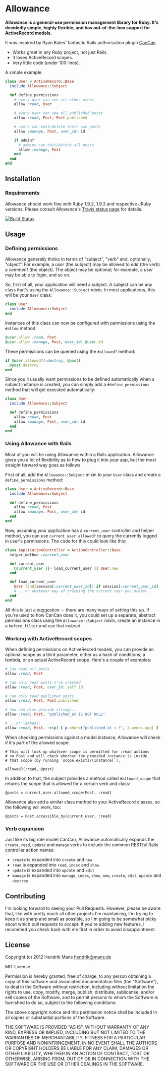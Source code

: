 # Allowance

**Allowance is a general-use permission management library for Ruby.
It's decidedly simple, highly flexible, and has out-of-the-box support
for ActiveRecord models.**

It was inspired by Ryan Bates' fantastic Rails authorization plugin [CanCan](https://github.com/ryanb/cancan).

* Works great in any Ruby project, not just Rails.
* It loves ActiveRecord scopes.
* Very little code (under 100 lines).

A simple example:

~~~ ruby
class User < ActiveRecord::Base
  include Allowance::Subject

  def define_permissions
    # every user can see all other users
    allow :read, User

    # every user can see all published posts
    allow :read, Post, Post.published

    # users can edit/delete their own posts
    allow :manage, Post, user_id: id

    if admin?
      # admins can edit/delete all posts
      allow :manage, Post
    end
  end
end
~~~



## Installation

### Requirements

Allowance should work fine with Ruby 1.9.2, 1.9.3 and respective JRuby versions. Please consult Allowance's [Travis status page](http://travis-ci.org/hmans/allowance) for details.

[![Build Status](https://secure.travis-ci.org/hmans/allowance.png?branch=master)](http://travis-ci.org/hmans/allowance)


## Usage

### Defining permissions

Allowance generally thinks in terms of "subject", "verb" and, optionally, "object". For example, a _user_ (the subject) may be allowed to _edit_ (the verb) a _comment_ (the object). The object may be optional; for example, a _user_ may be able to _login_, and so on.

So, first of all, your application will need a subject. A subject can be any class that's using the `Allowance::Subject` mixin. In most applications, this will be your `User` class:

~~~ ruby
class User
  include Allowance::Subject
end
~~~

Instances of this class can now be configured with permissions using the `#allow` method:

~~~ ruby
@user.allow :read, Post
@user.allow :manage, Post, user_id: @user.id
~~~

These permissions can be queried using the `#allowed?` method:

~~~ ruby
if @user.allowed?(:destroy, @post)
  @post.destroy
end
~~~

Since you'll usually want permissions to be defined automatically when a subject instance is created, you can simply add a `#define_permissions` method that will get executed automatically:

~~~ ruby
class User
  include Allowance::Subject

  def define_permissions
    allow :read, Post
    allow :manage, Post, user_id: id
  end
end
~~~


### Using Allowance with Rails

Most of you will be using Allowance within a Rails application. Allowance gives you a lot of flexibility as to how to plug it into your app, but the most straight forward way goes as follows.

First of all, add the `Allowance::Subject` mixin to your `User` class and create a `define_permissions` method:

~~~ ruby
class User < ActiveRecord::Base
  include Allowance::Subject

  def define_permissions
    allow :read, Post
    allow :manage, Post, user_id: id
  end
end
~~~

Now, assuming your application has a `current_user` controller and helper method, you can use `current_user.allowed?` to query the currently logged in user's permissions. The code for this could look like this:

~~~ ruby
class ApplicationController < ActionController::Base
  helper_method :current_user

  def current_user
    @current_user ||= load_current_user || User.new
  end

  def load_current_user
    User.find(session[:current_user_id]) if session[:current_user_id]
    # ...or whatever way of tracking the current user you prefer.
  end
end
~~~  

All this is just a suggestion -- there are many ways of setting this up. If you're used to how CanCan does it, you could set up a separate, abstract permissions class using the `Allowance::Subject` mixin, create an instance in a `before_filter` and use that instead.


### Working with ActiveRecord scopes

When defining permissions on ActiveRecord models, you can provide an optional scope as a third parameter, either as a hash of conditions, a lambda, or an actual ActiveRecord scope. Here's a couple of examples:

~~~ ruby
# Can read all posts
allow :read, Post

# Can only read posts I've created
allow :read, Post, user_id: self.id

# Can only read published posts
allow :read, Post, Post.published

# You can also provide strings...
allow :read, Post, "published_at IS NOT NULL"

# ...or lambdas:
allow :read, Post, ->(p) { p.where("published_at < ?", 2.weeks.ago) }
~~~

When checking permissions against a model instance, Allowance will check if it's part of the allowed scope:

~~~
# This will look up whatever scope is permitted for :read actions
# on Post and will check whether the provided instance is inside
# that scope (by running `scope.exists?(instance)`).

allowed?(:read, @post)
~~~

In addition to that, the subject provides a method called `#allowed_scope` that returns the scope that is allowed for a certain verb and class:

~~~
@posts = current_user.allowed_scope(Post, :read)
~~~

Allowance also add a similar class method to your ActiveRecord classes, so the following will work, too:

~~~
@posts = Post.accessible_by(current_user, :read)
~~~


### Verb expansion

Just like its big role model CanCan, Allowance automatically expands the `create`, `read`, `update` and `manage` verbs to include the common RESTful Rails controller action names:

* `create` is expanded into `create` and `new`
* `read` is expanded into `read`, `index` and `show`
* `update` is expanded into `update` and `edit`
* `manage` is expanded into `manage`, `index`, `show`, `new`, `create`, `edit`, `update` and `destroy`


## Contributing

I'm looking forward to seeing your Pull Requests. However, please be aware that,
like with pretty much all other projects I'm maintaining, I'm trying to keep it
as sharp and small as possible, so I'm going to be somewhat picky about which pull
requests to accept. If you're adding new features, I recommed you check back
with me first in order to avoid disappointment.

## License

Copyright (c) 2012 Hendrik Mans <hendrik@mans.de>

MIT License

Permission is hereby granted, free of charge, to any person obtaining
a copy of this software and associated documentation files (the
"Software"), to deal in the Software without restriction, including
without limitation the rights to use, copy, modify, merge, publish,
distribute, sublicense, and/or sell copies of the Software, and to
permit persons to whom the Software is furnished to do so, subject to
the following conditions:

The above copyright notice and this permission notice shall be
included in all copies or substantial portions of the Software.

THE SOFTWARE IS PROVIDED "AS IS", WITHOUT WARRANTY OF ANY KIND,
EXPRESS OR IMPLIED, INCLUDING BUT NOT LIMITED TO THE WARRANTIES OF
MERCHANTABILITY, FITNESS FOR A PARTICULAR PURPOSE AND
NONINFRINGEMENT. IN NO EVENT SHALL THE AUTHORS OR COPYRIGHT HOLDERS BE
LIABLE FOR ANY CLAIM, DAMAGES OR OTHER LIABILITY, WHETHER IN AN ACTION
OF CONTRACT, TORT OR OTHERWISE, ARISING FROM, OUT OF OR IN CONNECTION
WITH THE SOFTWARE OR THE USE OR OTHER DEALINGS IN THE SOFTWARE.
